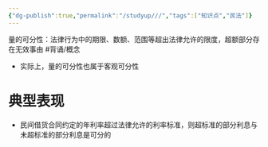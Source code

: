 ```yaml
---
{"dg-publish":true,"permalink":"/studyup///","tags":["知识点","民法"]}
---
```


量的可分性：法律行为中的期限、数额、范围等超出法律允许的限度，超额部分存在无效事由 #背诵/概念 
- 实际上，量的可分性也属于客观可分性
# 典型表现
- 民间借货合同约定的年利率超过法律允许的利率标准，则超标准的部分利息与未超标准的部分利息是可分的 